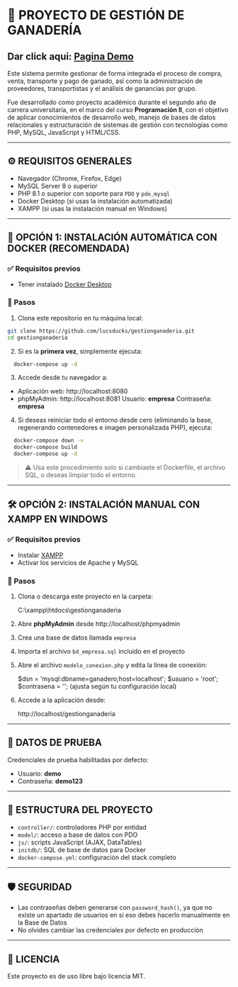 # 🐄 PROYECTO DE GESTIÓN DE GANADERÍA

## Dar click aqui: [Pagina Demo](https://ganados.eduardolucas.lat/)

Este sistema permite gestionar de forma integrada el proceso de compra, venta, transporte y pago de ganado, así como la administración de proveedores, transportistas y el análisis de ganancias por grupo.

Fue desarrollado como proyecto académico durante el segundo año de carrera universitaria, en el marco del curso **Programación II**, con el objetivo de aplicar conocimientos de desarrollo web, manejo de bases de datos relacionales y estructuración de sistemas de gestión con tecnologías como PHP, MySQL, JavaScript y HTML/CSS.

---

## ⚙️ REQUISITOS GENERALES

- Navegador (Chrome, Firefox, Edge)
- MySQL Server 8 o superior
- PHP 8.1 o superior con soporte para `PDO` y `pdo_mysql`
- Docker Desktop (si usas la instalación automatizada)
- XAMPP (si usas la instalación manual en Windows)

---

## 🚀 OPCIÓN 1: INSTALACIÓN AUTOMÁTICA CON DOCKER (RECOMENDADA)

### ✅ Requisitos previos

- Tener instalado [Docker Desktop](https://www.docker.com/products/docker-desktop)

### 🧱 Pasos

1. Clona este repositorio en tu máquina local:

```bash
git clone https://github.com/lucsducks/gestionganaderia.git
cd gestionganaderia
```

2. Si es la **primera vez**, simplemente ejecuta:

```bash
  docker-compose up -d
```

3. Accede desde tu navegador a:

- Aplicación web: http://localhost:8080
- phpMyAdmin: http://localhost:8081
  Usuario: **empresa**
  Contraseña: **empresa**

4. Si deseas reiniciar todo el entorno desde cero (eliminando la base, regenerando contenedores e imagen personalizada PHP), ejecuta:

```bash
  docker-compose down -v
  docker-compose build
  docker-compose up -d
```

> ⚠️ Usa este procedimiento solo si cambiaste el Dockerfile, el archivo SQL, o deseas limpiar todo el entorno.

---

## 🛠️ OPCIÓN 2: INSTALACIÓN MANUAL CON XAMPP EN WINDOWS

### ✅ Requisitos previos

- Instalar [XAMPP](https://www.apachefriends.org/index.html)
- Activar los servicios de Apache y MySQL

### 🧱 Pasos

1. Clona o descarga este proyecto en la carpeta:

   C:\xampp\htdocs\gestionganaderia

2. Abre **phpMyAdmin** desde http://localhost/phpmyadmin

3. Crea una base de datos llamada `empresa`

4. Importa el archivo `bd_empresa.sql` incluido en el proyecto

5. Abre el archivo `modelo_conexion.php` y edita la línea de conexión:

   $dsn = 'mysql:dbname=ganadero;host=localhost';
    $usuario = 'root';
   $contrasena = ''; (ajusta según tu configuración local)

6. Accede a la aplicación desde:

   http://localhost/gestionganaderia

---

## 🧪 DATOS DE PRUEBA

Credenciales de prueba habilitadas por defecto:

- Usuario: **demo**
- Contraseña: **demo123**

---

## 📂 ESTRUCTURA DEL PROYECTO

- `controller/`: controladores PHP por entidad
- `model/`: acceso a base de datos con PDO
- `js/`: scripts JavaScript (AJAX, DataTables)
- `initdb/`: SQL de base de datos para Docker
- `docker-compose.yml`: configuración del stack completo

---

## 🛡️ SEGURIDAD

- Las contraseñas deben generarse con `password_hash()`, ya que no existe un apartado de usuarios en si eso debes hacerlo manualmente en la Base de Datos
- No olvides cambiar las credenciales por defecto en producción

---

## 📄 LICENCIA

Este proyecto es de uso libre bajo licencia MIT.
